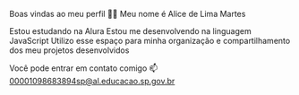 Boas vindas ao meu perfil 💙💙
Meu nome é Alice de Lima Martes

Estou estudando na Alura
Estou me desenvolvendo na linguagem JavaScript
Utilizo esse espaço para minha organização e compartilhamento dos meu projetos desenvolvidos

Você pode entrar em contato comigo 📫
00001098683894sp@al.educacao.sp.gov.br 
